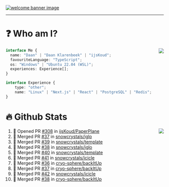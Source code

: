 <h1 align="center" style="display:none;"></h1>

<a href="https://ijskoud.dev/"><img src="https://cdn.ijskoud.dev/files/IIcds5oPKl.png" alt="welcome banner image" /></a>

---

# ❓ Who am I?

<img align="right" src="http://gh-stats.ijskoud.dev/api/top-langs?username=ijsKoud&cache_seconds=1800&layout=compact&hide_border=true&hide_rank=true&show_icons=true&theme=dark&title_color=ffffff&hide_border=true&locale=en" />

```typescript
interface Me {
  name: "Daan" | "Daan Klarenbeek" | "ijsKoud";
  favouriteLanguage: "TypeScript";
  os: "Windows" | "Ubuntu 22.04 (WSL)";
  experiences: Experience[];
}

interface Experience {
    type: "other";
    name: "Linux" | "Next.js" | "React" | "PostgreSQL" | "Redis";
}
```

# 🔥 Github Stats

<img align="right" src="http://gh-stats.ijskoud.dev/api? username=ijsKoud&cache_seconds=1800&hide_border=true&hide_rank=true&show_icons=true&theme=dark&title_color=ffffff&hide_border=true&locale=en">

<!--START_SECTION:activity-->
1. 💪 Opened PR [#308](https://github.com/ijsKoud/PaperPlane/pull/308) in [ijsKoud/PaperPlane](https://github.com/ijsKoud/PaperPlane)
2. 🎉 Merged PR [#37](https://github.com/snowcrystals/iglo/pull/37) in [snowcrystals/iglo](https://github.com/snowcrystals/iglo)
3. 🎉 Merged PR [#39](https://github.com/snowcrystals/template/pull/39) in [snowcrystals/template](https://github.com/snowcrystals/template)
4. 🎉 Merged PR [#38](https://github.com/snowcrystals/iglo/pull/38) in [snowcrystals/iglo](https://github.com/snowcrystals/iglo)
5. 🎉 Merged PR [#40](https://github.com/snowcrystals/template/pull/40) in [snowcrystals/template](https://github.com/snowcrystals/template)
6. 🎉 Merged PR [#41](https://github.com/snowcrystals/icicle/pull/41) in [snowcrystals/icicle](https://github.com/snowcrystals/icicle)
7. 🎉 Merged PR [#36](https://github.com/cryo-sphere/backItUp/pull/36) in [cryo-sphere/backItUp](https://github.com/cryo-sphere/backItUp)
8. 🎉 Merged PR [#37](https://github.com/cryo-sphere/backItUp/pull/37) in [cryo-sphere/backItUp](https://github.com/cryo-sphere/backItUp)
9. 🎉 Merged PR [#42](https://github.com/snowcrystals/icicle/pull/42) in [snowcrystals/icicle](https://github.com/snowcrystals/icicle)
10. 🎉 Merged PR [#38](https://github.com/cryo-sphere/backItUp/pull/38) in [cryo-sphere/backItUp](https://github.com/cryo-sphere/backItUp)
<!--END_SECTION:activity-->

<h1 align="center" style="display:none;"></h1>
